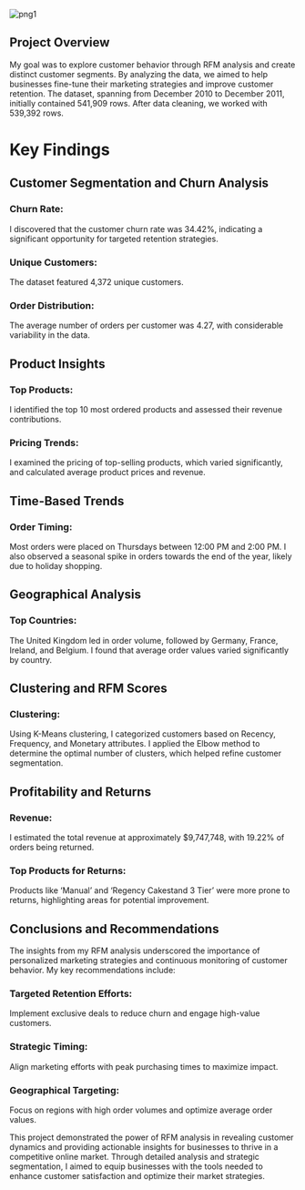 ![png1](https://github.com/user-attachments/assets/c4c15102-b116-4a3b-8f8a-a1781fc46eb9)
## Project Overview
My goal was to explore customer behavior through RFM analysis and create distinct customer segments. By analyzing the data, we aimed to help businesses fine-tune their marketing strategies and improve customer retention. The dataset, spanning from December 2010 to December 2011, initially contained 541,909 rows. After data cleaning, we worked with 539,392 rows.

# Key Findings
## Customer Segmentation and Churn Analysis

  ### Churn Rate:
  I discovered that the customer churn rate was 34.42%, indicating a significant opportunity for targeted retention strategies.
  ### Unique Customers:
  The dataset featured 4,372 unique customers.
  ### Order Distribution: 
  The average number of orders per customer was 4.27, with considerable variability in the data.
## Product Insights

### Top Products: 
I identified the top 10 most ordered products and assessed their revenue contributions.
### Pricing Trends:
I examined the pricing of top-selling products, which varied significantly, and calculated average product prices and revenue.

## Time-Based Trends

### Order Timing: 
Most orders were placed on Thursdays between 12:00 PM and 2:00 PM. I also observed a seasonal spike in orders towards the end of the year, likely due to holiday shopping.

## Geographical Analysis

### Top Countries: 
The United Kingdom led in order volume, followed by Germany, France, Ireland, and Belgium. I found that average order values varied significantly by country.

## Clustering and RFM Scores

### Clustering: 
Using K-Means clustering, I categorized customers based on Recency, Frequency, and Monetary attributes. I applied the Elbow method to determine the optimal number of clusters, which helped refine customer segmentation.

## Profitability and Returns

### Revenue: 
I estimated the total revenue at approximately $9,747,748, with 19.22% of orders being returned.
### Top Products for Returns:
Products like ‘Manual’ and ‘Regency Cakestand 3 Tier’ were more prone to returns, highlighting areas for potential improvement.

## Conclusions and Recommendations
The insights from my RFM analysis underscored the importance of personalized marketing strategies and continuous monitoring of customer behavior. My key recommendations include:
### Targeted Retention Efforts:
Implement exclusive deals to reduce churn and engage high-value customers.
### Strategic Timing: 
Align marketing efforts with peak purchasing times to maximize impact.
### Geographical Targeting:
Focus on regions with high order volumes and optimize average order values.

This project demonstrated the power of RFM analysis in revealing customer dynamics and providing actionable insights for businesses to thrive in a competitive online market. Through detailed analysis and strategic segmentation, I aimed to equip businesses with the tools needed to enhance customer satisfaction and optimize their market strategies.
